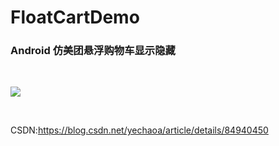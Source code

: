 # FloatCartDemo

### Android 仿美团悬浮购物车显示隐藏

<br>

![](https://github.com/yechaoa/FloatCartDemo/raw/master/gif/1.gif)

<br>

CSDN:https://blog.csdn.net/yechaoa/article/details/84940450

<br>
